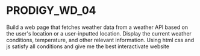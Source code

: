 # PRODIGY_WD_04

Build a web page that fetches weather data from a weather API based on the user's location or a user-inputted location. 
Display the current weather conditions, temperature, and other relevant information. 
Using html css and js satisfy all conditions and give me the best interactivate website
